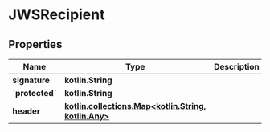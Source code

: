 
# JWSRecipient

## Properties
Name | Type | Description | Notes
------------ | ------------- | ------------- | -------------
**signature** | **kotlin.String** |  | 
**&#x60;protected&#x60;** | **kotlin.String** |  |  [optional]
**header** | [**kotlin.collections.Map&lt;kotlin.String, kotlin.Any&gt;**](kotlin.Any.md) |  |  [optional]




